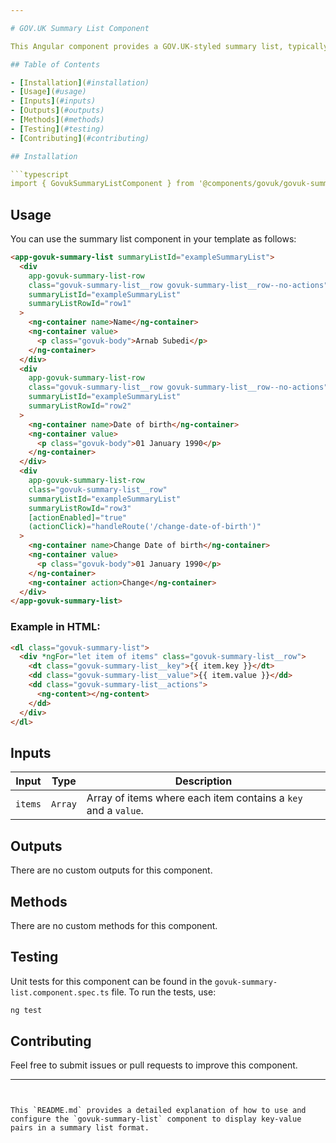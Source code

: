 ```yaml
---

# GOV.UK Summary List Component

This Angular component provides a GOV.UK-styled summary list, typically used to display key-value pairs of information, such as user details or data summaries.

## Table of Contents

- [Installation](#installation)
- [Usage](#usage)
- [Inputs](#inputs)
- [Outputs](#outputs)
- [Methods](#methods)
- [Testing](#testing)
- [Contributing](#contributing)

## Installation

```typescript
import { GovukSummaryListComponent } from '@components/govuk/govuk-summary-list/govuk-summary-list.component';
```

## Usage

You can use the summary list component in your template as follows:

```html
<app-govuk-summary-list summaryListId="exampleSummaryList">
  <div
    app-govuk-summary-list-row
    class="govuk-summary-list__row govuk-summary-list__row--no-actions"
    summaryListId="exampleSummaryList"
    summaryListRowId="row1"
  >
    <ng-container name>Name</ng-container>
    <ng-container value>
      <p class="govuk-body">Arnab Subedi</p>
    </ng-container>
  </div>
  <div
    app-govuk-summary-list-row
    class="govuk-summary-list__row govuk-summary-list__row--no-actions"
    summaryListId="exampleSummaryList"
    summaryListRowId="row2"
  >
    <ng-container name>Date of birth</ng-container>
    <ng-container value>
      <p class="govuk-body">01 January 1990</p>
    </ng-container>
  </div>
  <div
    app-govuk-summary-list-row
    class="govuk-summary-list__row"
    summaryListId="exampleSummaryList"
    summaryListRowId="row3"
    [actionEnabled]="true"
    (actionClick)="handleRoute('/change-date-of-birth')"
  >
    <ng-container name>Change Date of birth</ng-container>
    <ng-container value>
      <p class="govuk-body">01 January 1990</p>
    </ng-container>
    <ng-container action>Change</ng-container>
  </div>
</app-govuk-summary-list>
```

### Example in HTML:

```html
<dl class="govuk-summary-list">
  <div *ngFor="let item of items" class="govuk-summary-list__row">
    <dt class="govuk-summary-list__key">{{ item.key }}</dt>
    <dd class="govuk-summary-list__value">{{ item.value }}</dd>
    <dd class="govuk-summary-list__actions">
      <ng-content></ng-content>
    </dd>
  </div>
</dl>
```

## Inputs

| Input   | Type    | Description                                                    |
| ------- | ------- | -------------------------------------------------------------- |
| `items` | `Array` | Array of items where each item contains a `key` and a `value`. |

## Outputs

There are no custom outputs for this component.

## Methods

There are no custom methods for this component.

## Testing

Unit tests for this component can be found in the `govuk-summary-list.component.spec.ts` file. To run the tests, use:

```bash
ng test
```

## Contributing

Feel free to submit issues or pull requests to improve this component.

---
```


This `README.md` provides a detailed explanation of how to use and configure the `govuk-summary-list` component to display key-value pairs in a summary list format.
